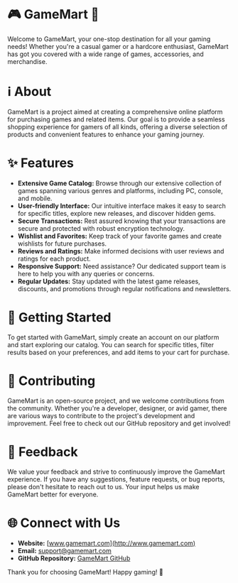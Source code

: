 # 🎮 GameMart 🛒

Welcome to GameMart, your one-stop destination for all your gaming needs! Whether you're a casual gamer or a hardcore enthusiast, GameMart has got you covered with a wide range of games, accessories, and merchandise.

# ℹ️ About
GameMart is a project aimed at creating a comprehensive online platform for purchasing games and related items. Our goal is to provide a seamless shopping experience for gamers of all kinds, offering a diverse selection of products and convenient features to enhance your gaming journey.

# ✨ Features
- **Extensive Game Catalog:** Browse through our extensive collection of games spanning various genres and platforms, including PC, console, and mobile.
- **User-friendly Interface:** Our intuitive interface makes it easy to search for specific titles, explore new releases, and discover hidden gems.
- **Secure Transactions:** Rest assured knowing that your transactions are secure and protected with robust encryption technology.
- **Wishlist and Favorites:** Keep track of your favorite games and create wishlists for future purchases.
- **Reviews and Ratings:** Make informed decisions with user reviews and ratings for each product.
- **Responsive Support:** Need assistance? Our dedicated support team is here to help you with any queries or concerns.
- **Regular Updates:** Stay updated with the latest game releases, discounts, and promotions through regular notifications and newsletters.

# 🚀 Getting Started
To get started with GameMart, simply create an account on our platform and start exploring our catalog. You can search for specific titles, filter results based on your preferences, and add items to your cart for purchase.

# 🤝 Contributing
GameMart is an open-source project, and we welcome contributions from the community. Whether you're a developer, designer, or avid gamer, there are various ways to contribute to the project's development and improvement. Feel free to check out our GitHub repository and get involved!

# 📣 Feedback
We value your feedback and strive to continuously improve the GameMart experience. If you have any suggestions, feature requests, or bug reports, please don't hesitate to reach out to us. Your input helps us make GameMart better for everyone.

# 🌐 Connect with Us
- **Website:** [www.gamemart.com](http://www.gamemart.com)
- **Email:** [support@gamemart.com](mailto:support@gamemart.com)
- **GitHub Repository:** [GameMart GitHub](https://github.com/your-github-repo)

Thank you for choosing GameMart! Happy gaming! 🎉
